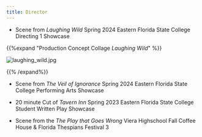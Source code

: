 ```yaml
---
title: Director
---
```


- Scene from *Laughing Wild* Spring 2024 Eastern Florida State College Directing 1 Showcase

{{%expand "Production Concept Collage *Laughing Wild*" %}}

![laughing_wild.jpg](/laughing_wild.jpg)


{{% /expand%}}

- Scene from *The Veil of Ignorance* Spring 2024 Eastern Florida State College Performing Arts Showcase

- 20 minute Cut of *Tavern Inn* Spring 2023 Eastern Florida State College Student Written Play Showcase

- Scene from the *The Play that Goes Wrong* Viera Highschool Fall Coffee House & Florida Thespians Festival 3